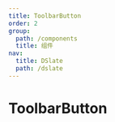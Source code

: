 ```yaml
---
title: ToolbarButton
order: 2
group:
  path: /components
  title: 组件
nav:
  title: DSlate
  path: /dslate
---
```


# ToolbarButton
